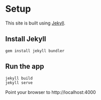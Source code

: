 # Setup

This site is built using [Jekyll](https://jekyllrb.com/docs/).

## Install Jekyll

```
gem install jekyll bundler
```

## Run the app
```
jekyll build
jekyll serve
```

Point your browser to http://localhost:4000